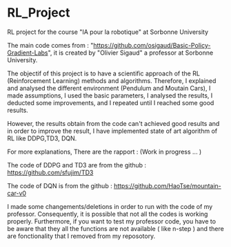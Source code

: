 # RL_Project

RL project for the course "IA pour la robotique" at Sorbonne University

The main code comes from : "https://github.com/osigaud/Basic-Policy-Gradient-Labs", it is created by "Olivier Sigaud" a professor at Sorbonne University.

The objectif of this project is to have a scientific approach of the RL (Reinforcement Learning) methods and algorithms. 
Therefore, I explained and analysed the different environment (Pendulum and Moutain Cars), I made assumptions, I used the basic parameters,  I analysed the results, I deducted some improvements, and I repeated until I reached some good results.

However, the results obtain from the code can't achieved good results and in order to improve the result, I have implemented state of art algorithm of RL like DDPG,TD3, DQN.

For more explanations, There are the rapport : (Work in progress ... ) 

The code of DDPG and TD3 are from the github : https://github.com/sfujim/TD3

The code of DQN is from the github : https://github.com/HaoTse/mountain-car-v0


I made some changements/deletions in order to run with the code of my professor. Consequently, it is possible that not all the codes is working properly. Furthermore, if you want to test my professor code, you have to be aware that they all the functions are not available ( like n-step ) and there are fonctionality that I removed from my reposotory.

